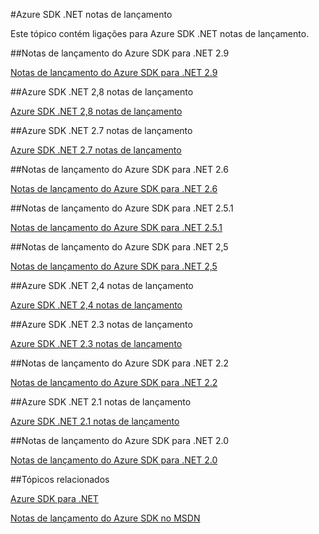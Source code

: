 <properties 
    pageTitle="Azure SDK .NET notas de lançamento" 
    description="Azure SDK .NET notas de lançamento" 
    services="app-service/web" 
    documentationCenter="" 
    authors="Juliako" 
    manager="dwrede" 
    editor=""/>

<tags
   ms.service="app-service"
   ms.devlang="multiple"
   ms.topic="article"
   ms.tgt_pltfrm="na"
   ms.workload="integration" 
   ms.date="10/17/2016"
   ms.author="juliako"/>



#<a name="azure-sdk-for-net-release-notes"></a>Azure SDK .NET notas de lançamento

Este tópico contém ligações para Azure SDK .NET notas de lançamento. 


##<a name="azure-sdk-for-net-29-release-notes"></a>Notas de lançamento do Azure SDK para .NET 2.9

[Notas de lançamento do Azure SDK para .NET 2.9](azure-sdk-dotnet-release-notes-2-9.md)

##<a name="azure-sdk-for-net-28-release-notes"></a>Azure SDK .NET 2,8 notas de lançamento

[Azure SDK .NET 2,8 notas de lançamento](azure-sdk-dotnet-release-notes-2-8.md)

##<a name="azure-sdk-for-net-27-release-notes"></a>Azure SDK .NET 2.7 notas de lançamento

[Azure SDK .NET 2.7 notas de lançamento](azure-sdk-dotnet-release-notes-2-7.md)

##<a name="azure-sdk-for-net-26-release-notes"></a>Notas de lançamento do Azure SDK para .NET 2.6

[Notas de lançamento do Azure SDK para .NET 2.6](azure-sdk-dotnet-release-notes-2-6.md)

##<a name="azure-sdk-for-net-251-release-notes"></a>Notas de lançamento do Azure SDK para .NET 2.5.1

[Notas de lançamento do Azure SDK para .NET 2.5.1](../app-service/app-service-release-notes.md)

##<a name="azure-sdk-for-net-25-release-notes"></a>Notas de lançamento do Azure SDK para .NET 2,5

[Notas de lançamento do Azure SDK para .NET 2,5](https://msdn.microsoft.com/library/azure/dn873976.aspx)

##<a name="azure-sdk-for-net-24-release-notes"></a>Azure SDK .NET 2,4 notas de lançamento

[Azure SDK .NET 2,4 notas de lançamento](https://msdn.microsoft.com/library/azure/dn794167.aspx)

##<a name="azure-sdk-for-net-23-release-notes"></a>Azure SDK .NET 2.3 notas de lançamento

[Azure SDK .NET 2.3 notas de lançamento](https://msdn.microsoft.com/library/azure/dn655054.aspx)

##<a name="azure-sdk-for-net-22-release-notes"></a>Notas de lançamento do Azure SDK para .NET 2.2

[Notas de lançamento do Azure SDK para .NET 2.2](https://msdn.microsoft.com/library/azure/dn459835.aspx)

##<a name="azure-sdk-for-net-21-release-notes"></a>Azure SDK .NET 2.1 notas de lançamento

[Azure SDK .NET 2.1 notas de lançamento](https://msdn.microsoft.com/library/azure/dn407359.aspx)

##<a name="azure-sdk-for-net-20-release-notes"></a>Notas de lançamento do Azure SDK para .NET 2.0

[Notas de lançamento do Azure SDK para .NET 2.0](https://msdn.microsoft.com/library/azure/dn169556.aspx)

##<a name="related-topics"></a>Tópicos relacionados

[Azure SDK para .NET](https://azure.microsoft.com/downloads/archive-net-downloads/)

[Notas de lançamento do Azure SDK no MSDN](https://msdn.microsoft.com/library/azure/dn627519.aspx)
 
